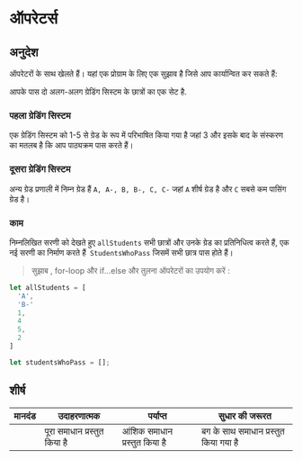# ऑपरेटर्स

## अनुदेश

ऑपरेटरों के साथ खेलते हैं। यहां एक प्रोग्राम के लिए एक सुझाव है जिसे आप कार्यान्वित कर सकते हैं:

आपके पास दो अलग-अलग ग्रेडिंग सिस्टम के छात्रों का एक सेट है.

### पहला ग्रेडिंग सिस्टम

एक ग्रेडिंग सिस्टम को 1-5 से ग्रेड के रूप में परिभाषित किया गया है जहां 3 और इसके बाद के संस्करण का मतलब है कि आप पाठ्यक्रम पास करते हैं।

### दूसरा ग्रेडिंग सिस्टम

अन्य ग्रेड प्रणाली में निम्न ग्रेड हैं `A, A-, B, B-, C, C-` जहां `A` शीर्ष ग्रेड है और `C` सबसे कम पासिंग ग्रेड है।

### काम

निम्नलिखित सरणी को देखते हुए `allStudents` सभी छात्रों और उनके ग्रेड का प्रतिनिधित्व करते हैं, एक नई सरणी का निर्माण करते हैं` StudentsWhoPass` जिसमें सभी छात्र पास होते हैं।

> सुझाब , for-loop और if...else और तुलना ऑपरेटरों का उपयोग करें :

```javascript
let allStudents = [
  'A',
  'B-'
  1,
  4
  5,
  2
]

let studentsWhoPass = [];
```

## शीर्ष

| मानदंड | उदाहरणात्मक                  | पर्याप्त                      | सुधार की जरूरत                        |
| ------ | ---------------------------- | ----------------------------- | ------------------------------------- |
|        | पूरा समाधान प्रस्तुत किया है | आंशिक समाधान प्रस्तुत किया है | बग के साथ समाधान प्रस्तुत किया गया है |
